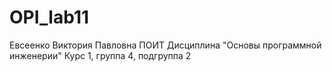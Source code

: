 # OPI_lab11
Евсеенко
Виктория
Павловна
ПОИТ
Дисциплина "Основы программной инженерии"
Курс 1, группа 4, подгруппа 2

